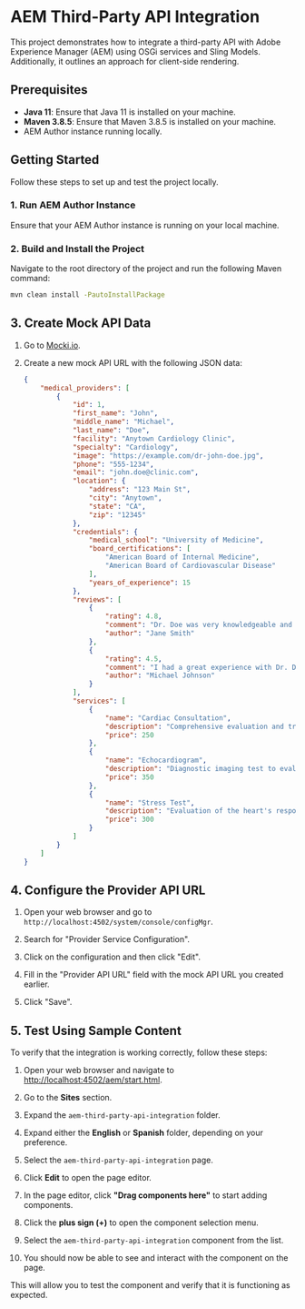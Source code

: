 # AEM Third-Party API Integration

This project demonstrates how to integrate a third-party API with Adobe Experience Manager (AEM) using OSGi services and Sling Models. Additionally, it outlines an approach for client-side rendering.

## Prerequisites

- **Java 11**: Ensure that Java 11 is installed on your machine.
- **Maven 3.8.5**: Ensure that Maven 3.8.5 is installed on your machine.
- AEM Author instance running locally.

## Getting Started

Follow these steps to set up and test the project locally.

### 1. Run AEM Author Instance

Ensure that your AEM Author instance is running on your local machine.

### 2. Build and Install the Project

Navigate to the root directory of the project and run the following Maven command:

```sh
mvn clean install -PautoInstallPackage
```
## 3. Create Mock API Data

1. Go to [Mocki.io](https://mocki.io).

2. Create a new mock API URL with the following JSON data:

    ```json
    {
        "medical_providers": [
            {
                "id": 1,
                "first_name": "John",
                "middle_name": "Michael",
                "last_name": "Doe",
                "facility": "Anytown Cardiology Clinic",
                "specialty": "Cardiology",
                "image": "https://example.com/dr-john-doe.jpg",
                "phone": "555-1234",
                "email": "john.doe@clinic.com",
                "location": {
                    "address": "123 Main St",
                    "city": "Anytown",
                    "state": "CA",
                    "zip": "12345"
                },
                "credentials": {
                    "medical_school": "University of Medicine",
                    "board_certifications": [
                        "American Board of Internal Medicine",
                        "American Board of Cardiovascular Disease"
                    ],
                    "years_of_experience": 15
                },
                "reviews": [
                    {
                        "rating": 4.8,
                        "comment": "Dr. Doe was very knowledgeable and took the time to explain everything clearly.",
                        "author": "Jane Smith"
                    },
                    {
                        "rating": 4.5,
                        "comment": "I had a great experience with Dr. Doe. He provided excellent care and was very patient.",
                        "author": "Michael Johnson"
                    }
                ],
                "services": [
                    {
                        "name": "Cardiac Consultation",
                        "description": "Comprehensive evaluation and treatment of heart-related conditions.",
                        "price": 250
                    },
                    {
                        "name": "Echocardiogram",
                        "description": "Diagnostic imaging test to evaluate the structure and function of the heart.",
                        "price": 350
                    },
                    {
                        "name": "Stress Test",
                        "description": "Evaluation of the heart's response to physical activity.",
                        "price": 300
                    }
                ]
            }
        ]
    }
    ```

## 4. Configure the Provider API URL

1. Open your web browser and go to `http://localhost:4502/system/console/configMgr`.

2. Search for "Provider Service Configuration".

3. Click on the configuration and then click "Edit".

4. Fill in the "Provider API URL" field with the mock API URL you created earlier.

5. Click "Save".


## 5. Test Using Sample Content

To verify that the integration is working correctly, follow these steps:

1. Open your web browser and navigate to [http://localhost:4502/aem/start.html](http://localhost:4502/aem/start.html).

2. Go to the **Sites** section.

3. Expand the `aem-third-party-api-integration` folder.

4. Expand either the **English** or **Spanish** folder, depending on your preference.

5. Select the `aem-third-party-api-integration` page.

6. Click **Edit** to open the page editor.

7. In the page editor, click **"Drag components here"** to start adding components.

8. Click the **plus sign (+)** to open the component selection menu.

9. Select the `aem-third-party-api-integration` component from the list.

10. You should now be able to see and interact with the component on the page.

This will allow you to test the component and verify that it is functioning as expected.
